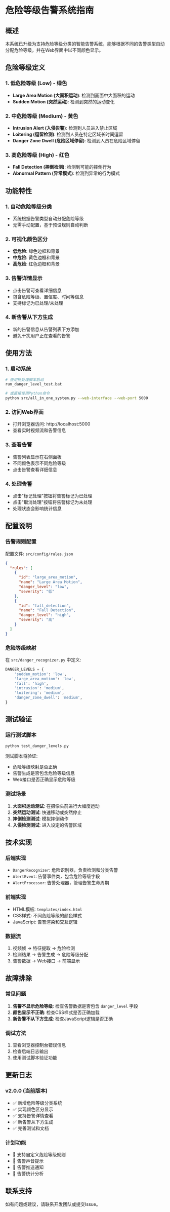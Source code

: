 # 危险等级告警系统指南

## 概述

本系统已升级为支持危险等级分类的智能告警系统，能够根据不同的告警类型自动分配危险等级，并在Web界面中以不同颜色显示。

## 危险等级定义

### 1. 低危险等级 (Low) - 绿色
- **Large Area Motion (大面积运动)**: 检测到画面中大面积的运动
- **Sudden Motion (突然运动)**: 检测到突然的运动变化

### 2. 中危险等级 (Medium) - 黄色  
- **Intrusion Alert (入侵告警)**: 检测到人员进入禁止区域
- **Loitering (逗留检测)**: 检测到人员在特定区域长时间逗留
- **Danger Zone Dwell (危险区域停留)**: 检测到人员在危险区域停留

### 3. 高危险等级 (High) - 红色
- **Fall Detection (摔倒检测)**: 检测到可能的摔倒行为
- **Abnormal Pattern (异常模式)**: 检测到异常的行为模式

## 功能特性

### 1. 自动危险等级分类
- 系统根据告警类型自动分配危险等级
- 无需手动配置，基于预设规则自动判断

### 2. 可视化颜色区分
- **低危险**: 绿色边框和背景
- **中危险**: 黄色边框和背景  
- **高危险**: 红色边框和背景

### 3. 告警详情显示
- 点击告警可查看详细信息
- 包含危险等级、置信度、时间等信息
- 支持标记为已处理/未处理

### 4. 新告警从下方生成
- 新的告警信息从告警列表下方添加
- 避免干扰用户正在查看的告警

## 使用方法

### 1. 启动系统
```bash
# 使用批处理脚本启动
run_danger_level_test.bat

# 或直接使用Python命令
python src/all_in_one_system.py --web-interface --web-port 5000
```

### 2. 访问Web界面
- 打开浏览器访问: http://localhost:5000
- 查看实时视频流和告警信息

### 3. 查看告警
- 告警列表显示在右侧面板
- 不同颜色表示不同危险等级
- 点击告警查看详细信息

### 4. 处理告警
- 点击"标记处理"按钮将告警标记为已处理
- 点击"取消处理"按钮将告警标记为未处理
- 处理状态会影响统计信息

## 配置说明

### 告警规则配置
配置文件: `src/config/rules.json`

```json
{
  "rules": [
    {
      "id": "large_area_motion",
      "name": "Large Area Motion",
      "danger_level": "low",
      "severity": "低"
    },
    {
      "id": "fall_detection", 
      "name": "Fall Detection",
      "danger_level": "high",
      "severity": "高"
    }
  ]
}
```

### 危险等级映射
在 `src/danger_recognizer.py` 中定义:

```python
DANGER_LEVELS = {
    'sudden_motion': 'low',
    'large_area_motion': 'low', 
    'fall': 'high',
    'intrusion': 'medium',
    'loitering': 'medium',
    'danger_zone_dwell': 'medium',
}
```

## 测试验证

### 运行测试脚本
```bash
python test_danger_levels.py
```

测试脚本将验证:
- 危险等级映射是否正确
- 告警生成是否包含危险等级信息
- Web接口是否正确显示危险等级

### 测试场景
1. **大面积运动测试**: 在摄像头前进行大幅度运动
2. **突然运动测试**: 快速移动或突然停止
3. **摔倒检测测试**: 模拟摔倒动作
4. **入侵检测测试**: 进入设定的告警区域

## 技术实现

### 后端实现
- `DangerRecognizer`: 危险识别器，负责检测和分类告警
- `AlertEvent`: 告警事件类，包含危险等级字段
- `AlertProcessor`: 告警处理器，管理告警生命周期

### 前端实现
- HTML模板: `templates/index.html`
- CSS样式: 不同危险等级的颜色样式
- JavaScript: 告警渲染和交互逻辑

### 数据流
1. 视频帧 → 特征提取 → 危险检测
2. 检测结果 → 告警生成 → 危险等级分配
3. 告警数据 → Web接口 → 前端显示

## 故障排除

### 常见问题
1. **告警不显示危险等级**: 检查告警数据是否包含 `danger_level` 字段
2. **颜色显示不正确**: 检查CSS样式是否正确加载
3. **新告警不从下方生成**: 检查JavaScript逻辑是否正确

### 调试方法
1. 查看浏览器控制台错误信息
2. 检查后端日志输出
3. 使用测试脚本验证功能

## 更新日志

### v2.0.0 (当前版本)
- ✅ 新增危险等级分类系统
- ✅ 实现颜色区分显示
- ✅ 支持告警详情查看
- ✅ 新告警从下方生成
- ✅ 完善测试和文档

### 计划功能
- 🔄 支持自定义危险等级规则
- 🔄 告警声音提示
- 🔄 告警推送通知
- 🔄 告警统计分析

## 联系支持

如有问题或建议，请联系开发团队或提交Issue。 